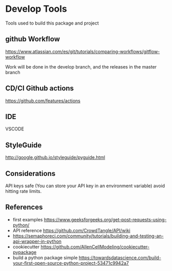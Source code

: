 # Develop Tools
Tools used to build this package and project

## github Workflow
https://www.atlassian.com/es/git/tutorials/comparing-workflows/gitflow-workflow

Work will be done in the develop branch, and the releases in the master branch

## CD/CI Github actions
https://github.com/features/actions

## IDE
VSCODE

## StyleGuide
http://google.github.io/styleguide/pyguide.html

## Considerations
API keys safe (You can store your API key in an environment variable)
avoid hitting rate limits.

## References
- first examples https://www.geeksforgeeks.org/get-post-requests-using-python/
- API reference https://github.com/CrowdTangle/API/wiki
- https://semaphoreci.com/community/tutorials/building-and-testing-an-api-wrapper-in-python
- cookiecutter https://github.com/AllenCellModeling/cookiecutter-pypackage
- build a python package simple https://towardsdatascience.com/build-your-first-open-source-python-project-53471c9942a7
